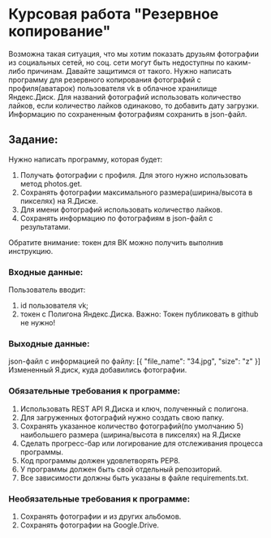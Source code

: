 # Курсовая работа "Резервное копирование"
Возможна такая ситуация, что мы хотим показать друзьям фотографии из социальных сетей, но соц. сети могут быть недоступны по каким-либо причинам. Давайте защитимся от такого.
Нужно написать программу для резервного копирования фотографий с профиля(аватарок) пользователя vk в облачное хранилище Яндекс.Диск.
Для названий фотографий использовать количество лайков, если количество лайков одинаково, то добавить дату загрузки.
Информацию по сохраненным фотографиям сохранить в json-файл.

## Задание:
Нужно написать программу, которая будет:

1. Получать фотографии с профиля. Для этого нужно использовать метод photos.get.
2. Сохранять фотографии максимального размера(ширина/высота в пикселях) на Я.Диске.
3. Для имени фотографий использовать количество лайков.
4. Сохранять информацию по фотографиям в json-файл с результатами.

Обратите внимание: токен для ВК можно получить выполнив инструкцию.

### Входные данные:

Пользователь вводит:

1. id пользователя vk;
2. токен с Полигона Яндекс.Диска. Важно: Токен публиковать в github не нужно!

### Выходные данные:

json-файл с информацией по файлу:
    [{
    "file_name": "34.jpg",
    "size": "z"
    }]
Измененный Я.диск, куда добавились фотографии.

### Обязательные требования к программе:

1. Использовать REST API Я.Диска и ключ, полученный с полигона.
2. Для загруженных фотографий нужно создать свою папку.
3. Сохранять указанное количество фотографий(по умолчанию 5) наибольшего размера (ширина/высота в пикселях) на Я.Диске
4. Сделать прогресс-бар или логирование для отслеживания процесса программы.
5. Код программы должен удовлетворять PEP8.
6. У программы должен быть свой отдельный репозиторий.
7. Все зависимости должны быть указаны в файле requiremеnts.txt.

### Необязательные требования к программе:

1. Сохранять фотографии и из других альбомов.
2. Сохранять фотографии на Google.Drive.
